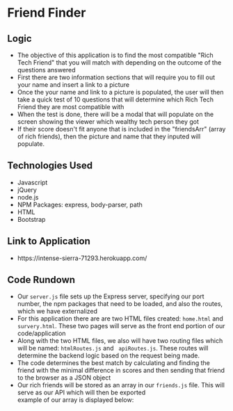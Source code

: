 <h1> Friend Finder </h1>

<h2> Logic </h2>
<ul>
  <li> The objective of this application is to find the most compatible "Rich Tech Friend" that you will match with depending on the outcome of the questions answered </li>
  <li> First there are two information sections that will require you to fill out your name and insert a link to a picture </li>
  <li> Once the your name and link to a picture is populated, the user will then take a quick test of 10 questions that will determine which Rich Tech Friend they are most compatible with </li>
  <li> When the test is done, there will be a modal that will populate on the screen showing the viewer which wealthy tech person they got </li>
  <li> If their score doesn't fit anyone that is included in the "friendsArr" (array of rich friends), then the picture and name that they inputed will populate. </li>
 </ul>
 
 <h2> Technologies Used </h2>
 <ul>
  <li> Javascript </li>
  <li> jQuery </li>
  <li> node.js </li>
  <li> NPM Packages: express, body-parser, path </li>
  <li> HTML </li>
  <li> Bootstrap </li>
  </ul>
  
  <h2> Link to Application </h2>
  <ul>
  <li> https://intense-sierra-71293.herokuapp.com/ </li>
  </ul>
  
  <h2> Code Rundown </h2>
  <ul>
  <li> Our <code>server.js</code> file sets up the Express server, specifying our port number, the npm packages that need to be loaded, and also the routes, which we have externalized </li>
  <li> For this application there are are two  HTML files created: <code>home.html</code> and <code>survery.html</code>. These two pages will serve as the front end portion of our code/application </li>
  <li> Along with the two HTML files, we also will have two routing files which will be named: <code>htmlRoutes.js</code> and <code> apiRoutes.js</code>. These routes will determine the backend logic based on the request being made. </li>
  <li> The code determines the best match by calculating and finding the friend with the minimal difference in scores and then sending that friend to the browser as a JSON object </li>
  <li> Our rich friends will be stored as an array in our <code>friends.js</code> file. This will serve as our API which will then be exported </li> example of our array is displayed below: 
    
   
